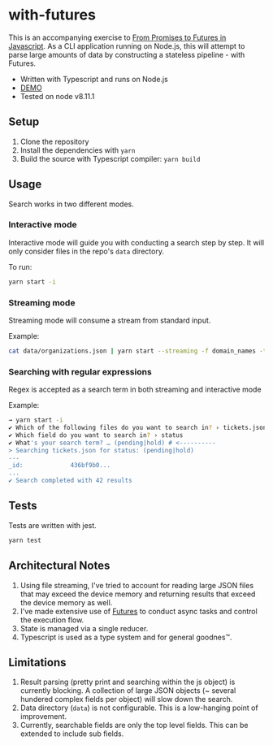 # with-futures

This is an accompanying exercise to [From Promises to Futures in Javascript](https://medium.com/@nadeesha/from-promises-to-futures-in-javascript-bb46f3ed5d89). As a CLI application running on Node.js, this will attempt to parse large amounts of data by constructing a stateless pipeline - with Futures.

- Written with Typescript and runs on Node.js
- [DEMO](https://asciinema.org/a/53d2So02TimLw4lxhFErnRnas)
- Tested on node v8.11.1

## Setup

1. Clone the repository
1. Install the dependencies with `yarn`
1. Build the source with Typescript compiler: `yarn build`

## Usage

Search works in two different modes.

### Interactive mode

Interactive mode will guide you with conducting a search step by step. It will only consider files in the repo's `data` directory.

To run:

```sh
yarn start -i
```

### Streaming mode

Streaming mode will consume a stream from standard input.

Example:

```sh
cat data/organizations.json | yarn start --streaming -f domain_names -t kage
```

### Searching with regular expressions

Regex is accepted as a search term in both streaming and interactive mode

Example:

```sh
→ yarn start -i
✔ Which of the following files do you want to search in? › tickets.json
✔ Which field do you want to search in? › status
✔ What's your search term? … (pending|hold) # <----------
> Searching tickets.json for status: (pending|hold)
---
_id:             436bf9b0...
...
✔ Search completed with 42 results
```

## Tests

Tests are written with jest.

```sh
yarn test
```

## Architectural Notes

1. Using file streaming, I've tried to account for reading large JSON files that may exceed the device memory and returning results that exceed the device memory as well.
1. I've made extensive use of [Futures](https://github.com/fluture-js/Fluture) to conduct async tasks and control the execution flow.
1. State is managed via a single reducer.
1. Typescript is used as a type system and for general goodnes™.

## Limitations

1. Result parsing (pretty print and searching within the js object) is currently blocking. A collection of large JSON objects (~ several hundered complex fields per object) will slow down the search.
1. Data directory (`data`) is not configurable. This is a low-hanging point of improvement.
1. Currently, searchable fields are only the top level fields. This can be extended to include sub fields.
